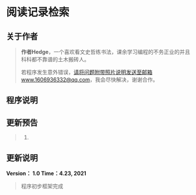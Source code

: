 # 阅读记录检索

## 关于作者

> **作者Hedge**，一个喜欢看文史哲练书法，课余学习编程的不务正业的并且科科都不靠谱的土木搬砖人。
>
> 若程序发生意外错误，请将问题附带照片说明发送至邮箱www.1606936332@qq.com，我会尽快解决，谢谢合作。



## 程序说明

> 



## 更新预告

> 1. 
> 

## 更新说明

**Version： 1.0	Time：4.23, 2021**

> 程序初步框架完成
>